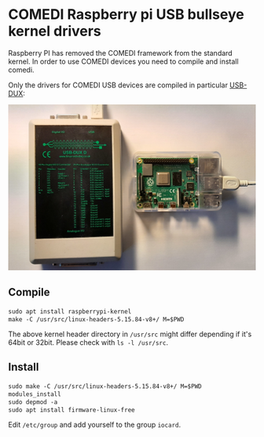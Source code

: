 # COMEDI Raspberry pi USB bullseye kernel drivers

Raspberry PI has removed the COMEDI framework from the standard kernel.
In order to use COMEDI devices you need to compile and install comedi.

Only the drivers for COMEDI USB devices are compiled in particular [USB-DUX](https://github.com/glasgowneuro/usbdux):

![alt tag](usbdux.jpg)

## Compile

```
sudo apt install raspberrypi-kernel
make -C /usr/src/linux-headers-5.15.84-v8+/ M=$PWD
```
The above kernel header directory in `/usr/src` might differ depending if it's 64bit or 32bit.
Please check with `ls -l /usr/src`.

## Install

```
sudo make -C /usr/src/linux-headers-5.15.84-v8+/ M=$PWD modules_install
sudo depmod -a
sudo apt install firmware-linux-free
```

Edit `/etc/group` and add yourself to the group `iocard`.
